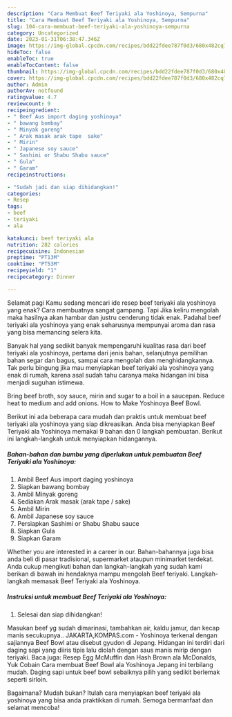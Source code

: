 ```yaml
---
description: "Cara Membuat Beef Teriyaki ala Yoshinoya, Sempurna"
title: "Cara Membuat Beef Teriyaki ala Yoshinoya, Sempurna"
slug: 104-cara-membuat-beef-teriyaki-ala-yoshinoya-sempurna
category: Uncategorized
date: 2023-01-31T06:38:47.346Z
image: https://img-global.cpcdn.com/recipes/bdd22fdee787f0d3/680x482cq70/beef-teriyaki-ala-yoshinoya-foto-resep-utama.jpg
hideToc: false
enableToc: true
enableTocContent: false
thumbnail: https://img-global.cpcdn.com/recipes/bdd22fdee787f0d3/680x482cq70/beef-teriyaki-ala-yoshinoya-foto-resep-utama.jpg
cover: https://img-global.cpcdn.com/recipes/bdd22fdee787f0d3/680x482cq70/beef-teriyaki-ala-yoshinoya-foto-resep-utama.jpg
author: Admin
authorAv: notfound
ratingvalue: 4.7
reviewcount: 9
recipeingredient:
- " Beef Aus import daging yoshinoya"
- " bawang bombay"
- " Minyak goreng"
- " Arak masak arak tape  sake"
- " Mirin"
- " Japanese soy sauce"
- " Sashimi or Shabu Shabu sauce"
- " Gula"
- " Garam"
recipeinstructions:

- "Sudah jadi dan siap dihidangkan!"
categories:
- Resep
tags:
- beef
- teriyaki
- ala

katakunci: beef teriyaki ala 
nutrition: 282 calories
recipecuisine: Indonesian
preptime: "PT13M"
cooktime: "PT53M"
recipeyield: "1"
recipecategory: Dinner

---
```



Selamat pagi Kamu sedang mencari ide resep beef teriyaki ala yoshinoya yang enak? Cara membuatnya sangat gampang. Tapi Jika keliru mengolah maka hasilnya akan hambar dan justru cenderung tidak enak. Padahal beef teriyaki ala yoshinoya yang enak seharusnya mempunyai aroma dan rasa yang bisa memancing selera kita.


Banyak hal yang sedikit banyak mempengaruhi kualitas rasa dari beef teriyaki ala yoshinoya, pertama dari jenis bahan, selanjutnya pemilihan bahan segar dan bagus, sampai cara mengolah dan menghidangkannya. Tak perlu bingung jika mau menyiapkan beef teriyaki ala yoshinoya yang enak di rumah, karena asal sudah tahu caranya maka hidangan ini bisa menjadi suguhan istimewa.

Bring beef broth, soy sauce, mirin and sugar to a boil in a saucepan. Reduce heat to medium and add onions. How to Make Yoshinoya Beef Bowl.


Berikut ini ada beberapa cara mudah dan praktis untuk membuat beef teriyaki ala yoshinoya yang siap dikreasikan. Anda bisa menyiapkan Beef Teriyaki ala Yoshinoya memakai 9 bahan dan 0 langkah pembuatan. Berikut ini langkah-langkah untuk menyiapkan hidangannya.

<!--inarticleads1-->

##### Bahan-bahan dan bumbu yang diperlukan untuk pembuatan Beef Teriyaki ala Yoshinoya:

1. Ambil  Beef Aus import daging yoshinoya
1. Siapkan  bawang bombay
1. Ambil  Minyak goreng
1. Sediakan  Arak masak (arak tape / sake)
1. Ambil  Mirin
1. Ambil  Japanese soy sauce
1. Persiapkan  Sashimi or Shabu Shabu sauce
1. Siapkan  Gula
1. Siapkan  Garam


Whether you are interested in a career in our. Bahan-bahannya juga bisa anda beli di pasar tradisional, supermarket ataupun minimarket terdekat. Anda cukup mengikuti bahan dan langkah-langkah yang sudah kami berikan di bawah ini hendaknya mampu mengolah Beef teriyaki. Langkah-langkah memasak Beef Teriyaki ala Yoshinoya. 

<!--inarticleads2-->

##### Instruksi untuk membuat Beef Teriyaki ala Yoshinoya:


1. Selesai dan siap dihidangkan!

Masukan beef yg sudah dimarinasi, tambahkan air, kaldu jamur, dan kecap manis secukupnya.. JAKARTA,KOMPAS.com - Yoshinoya terkenal dengan sajiannya Beef Bowl atau disebut gyudon di Jepang. Hidangan ini terdiri dari daging sapi yang diiris tipis lalu diolah dengan saus manis mirip dengan teriyaki. Baca juga: Resep Egg McMuffin dan Hash Brown ala McDonalds, Yuk Cobain Cara membuat Beef Bowl ala Yoshinoya Jepang ini terbilang mudah. Daging sapi untuk beef bowl sebaiknya pilih yang sedikit berlemak seperti sirloin. 

Bagaimana? Mudah bukan? Itulah cara menyiapkan beef teriyaki ala yoshinoya yang bisa anda praktikkan di rumah. Semoga bermanfaat dan selamat mencoba!
